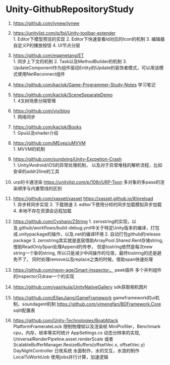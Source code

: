 # Unity-GithubRepositoryStudy

1. https://github.com/jynew/jynew    
2. https://unitylist.com/p/fpi/Unity-toolbar-extender                              
        1. Editor下模型预览的实现
        2. Editor下快速查看Id对应的Icon的机制
        3. 编辑器自定义P的播放按钮
        4. UI节点分层
2. https://github.com/egametang/ET                           
        1. 同步上下文的机制
        2. Task以及MethodBuilder的机制
        3. UpdateComponent作为组件驱动Entity的Update的装饰者模式，可以用该模式使用NetReconnect组件
3. https://github.com/kaclok/Game-Programmer-Study-Notes  学习笔记
4. https://github.com/kaclok/SceneSeparateDemo                                
        1. 4叉树场景分隔管理            
5. https://github.com/yiv/blog                                     
        1. 网络同步                 
6. https://github.com/kaclok/Books                                      
        1. Gpu以及shader介绍        
7. https://github.com/MEyes/uMVVM                                        
        1. MVVM的机制          
8. https://github.com/sundxing/Unity-Excpetion-Crash                         
        1. Unity/Android/iOS的异常处理机制， 以及对于异常堆栈的解析流程，比如安卓的addr2line的工具

9. urp的卡通渲染 https://unitylist.com/p/106r/URP-Toon 多对象的多pass的渲染顺序与内置管线的区别
10. https://github.com/xasset/xasset  https://xasset.github.io/#/preload  
        1. 异步转同步实现
        2. 下载限速
        3. editor下使用分桢的同步加载模拟异步加载
        4. 本地不存在资源会远程加载
11. https://github.com/Cysharp/ZString 
        1. zerostring的实现，以及.github/workflows/build-debug.yml中关于特定Unity版本的编译，打包成.unitypackage的操作，以及.net的编译环境
        2. 自动打包github的release package
        3. zerostring其实就是底层借助ArrayPool<char>.Shared.Rent存储string, 借助ReadOnlySpan<char>处理Append的传参， 但是tostring依然是每次new string一个新的string, 所以只是减少中间操作的垃圾，最终tostring的还是避免不了。 同时处理remove以及replace之类的时候，借助span快速处理
        
12. https://github.com/neon-age/Smart-Inspector， peek插件  多个并列组件的inspector只draw一个的实现
        
13. https://github.com/yasirkula/UnityNativeGallery  sdk获取相机图片
        
14. https://github.com/EllanJiang/GameFramework gameframework的ui机制，soundagent机制
        https://github.com/yimengfan/BDFramework.Core sqlit配置表
        
15. https://github.com/Unity-Technologies/BoatAttack 
        PlatformFramerateLock 限制物理帧以及渲染帧
        MiniProfiler，Benchmark cpu，内存，帧率等实时统计
        AppSettings.cs 动态分辨率的实现, UniversalRenderPipeline.asset.renderScale 或者 ScalableBufferManager.ResizeBuffers(offsetVec.x, offsetVec.y)
        DayNightController  日夜系统
        水面制作，水的交互，水浪的制作
        LocalToWorldJob 使用jobs并行计算，加速逻辑


